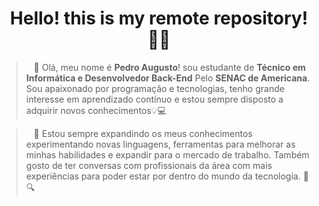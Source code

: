 

<h1 align="center">Hello! this is my remote repository! 👨‍💻</h1>

<p align="left">
    <blockquote>
        &nbsp;&nbsp;&nbsp;👋 Olá, meu nome é <strong>Pedro Augusto</strong>! sou estudante de <strong>Técnico em Informática e Desenvolvedor Back-End</strong> Pelo <strong>SENAC de Americana</strong>. Sou apaixonado por programação e tecnologias, tenho grande interesse em aprendizado contínuo e estou sempre disposto a adquirir novos conhecimentos💡💻  
            </blockquote>
</p>

<p align="left">
    <blockquote>
        &nbsp;&nbsp;&nbsp;🚀 Estou sempre expandindo os meus conhecimentos experimentando novas linguagens, ferramentas para melhorar as minhas habilidades e expandir para o mercado de trabalho. Também gosto de ter conversas com profissionais da área com mais experiências para poder estar por dentro do mundo da tecnologia. 📖🔍  
    </blockquote>
</p>
